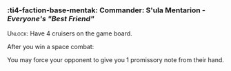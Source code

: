 ### :ti4-faction-base-mentak: **Commander**: S'ula Mentarion - _Everyone's "Best Friend"_

<span style="font-variant:small-caps;">Unlock</span>: Have 4 cruisers on the game board.

After you win a space combat:

You may force your opponent to give you 1 promissory note from their hand.
